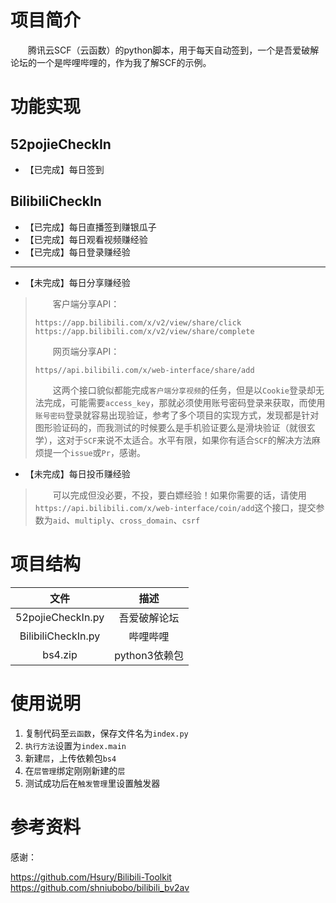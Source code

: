 # 项目简介

&emsp;&emsp;腾讯云SCF（云函数）的python脚本，用于每天自动签到，一个是吾爱破解论坛的一个是哔哩哔哩的，作为我了解SCF的示例。

# 功能实现
## 52pojieCheckIn
- 【已完成】每日签到

## BilibiliCheckIn
- 【已完成】每日直播签到赚银瓜子
- 【已完成】每日观看视频赚经验
- 【已完成】每日登录赚经验
 ---
- 【未完成】每日分享赚经验  

>&emsp;&emsp;客户端分享API：  
>```
>https://app.bilibili.com/x/v2/view/share/click
>https://app.bilibili.com/x/v2/view/share/complete
>```
>&emsp;&emsp;网页端分享API：  
>```
>https//api.bilibili.com/x/web-interface/share/add
>```
>&emsp;&emsp;这两个接口貌似都能完成`客户端分享视频`的任务，但是以`Cookie`登录却无法完成，可能需要`access_key`，那就必须使用账号密码登录来获取，而使用`账号密码`登录就容易出现验证，参考了多个项目的实现方式，发现都是针对图形验证码的，而我测试的时候要么是手机验证要么是滑块验证（就很玄学），这对于`SCF`来说不太适合。水平有限，如果你有适合`SCF`的解决方法麻烦提一个`issue`或`Pr`，感谢。

- 【未完成】每日投币赚经验  

>&emsp;&emsp;可以完成但没必要，不投，要白嫖经验！如果你需要的话，请使用`https://api.bilibili.com/x/web-interface/coin/add`这个接口，提交参数为`aid`、`multiply`、`cross_domain`、`csrf`

 


# 项目结构

|  文件   | 描述 |
|  :----:   | :----: |
| 52pojieCheckIn.py | 吾爱破解论坛 |
| BilibiliCheckIn.py | 哔哩哔哩 |
| bs4.zip | python3依赖包 |

# 使用说明

1. 复制代码至`云函数`，保存文件名为`index.py`
2. `执行方法`设置为`index.main`
3. 新建`层`，上传依赖包`bs4`
4. 在`层管理`绑定刚刚新建的`层`
5. 测试成功后在`触发管理`里设置触发器

# 参考资料

感谢：  

https://github.com/Hsury/Bilibili-Toolkit  
https://github.com/shniubobo/bilibili_bv2av  